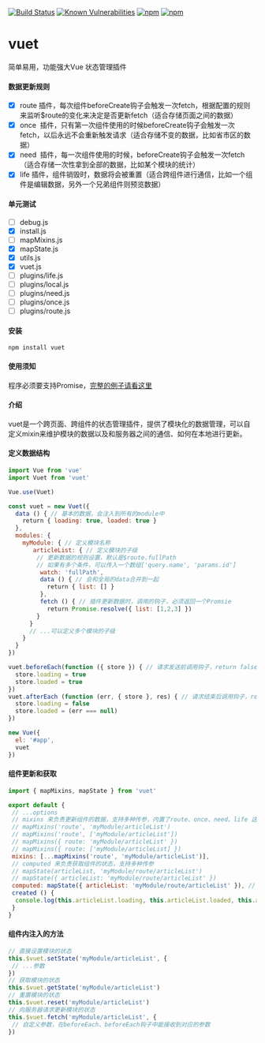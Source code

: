 [![Build Status](https://travis-ci.org/medevicex/vuet.svg?branch=master)](https://travis-ci.org/medevicex/vuet)
[![Known Vulnerabilities](https://snyk.io/test/npm/vuet/badge.svg)](https://snyk.io/test/npm/vuet)
[![npm](https://img.shields.io/npm/v/vuet.svg?style=flat-square)](https://www.npmjs.com/package/vuet) 
[![npm](https://img.shields.io/npm/dt/vuet.svg?style=flat-square)](https://www.npmjs.com/package/vuet)

# vuet
简单易用，功能强大Vue 状态管理插件
#### 数据更新规则
- [x]  route 插件，每次组件beforeCreate钩子会触发一次fetch，根据配置的规则来监听$route的变化来决定是否更新fetch（适合存储页面之间的数据）
- [x]  once  插件，只有第一次组件使用的时候beforeCreate钩子会触发一次fetch，以后永远不会重新触发请求（适合存储不变的数据，比如省市区的数据）
- [x]  need  插件，每一次组件使用的时候，beforeCreate钩子会触发一次fetch（适合存储一次性拿到全部的数据，比如某个模块的统计）
- [x]  life  插件，组件销毁时，数据将会被重置（适合跨组件进行通信，比如一个组件是编辑数据，另外一个兄弟组件则预览数据）

#### 单元测试
- [ ] debug.js
- [x] install.js
- [ ] mapMixins.js
- [x] mapState.js
- [x] utils.js
- [x] vuet.js
- [ ] plugins/life.js
- [ ] plugins/local.js
- [ ] plugins/need.js
- [ ] plugins/once.js
- [ ] plugins/route.js

#### 安装
```
npm install vuet
```

#### 使用须知
程序必须要支持Promise，[完整的例子请看这里](https://github.com/medevicex/vuet/tree/master/examples)

#### 介绍
vuet是一个跨页面、跨组件的状态管理插件，提供了模块化的数据管理，可以自定义mixin来维护模块的数据以及和服务器之间的通信、如何在本地进行更新。

#### 定义数据结构
```javascript
import Vue from 'vue'
import Vuet from 'vuet'

Vue.use(Vuet)

const vuet = new Vuet({
  data () { // 基本的数据，会注入到所有的module中
    return { loading: true, loaded: true }
  },
  modules: {
    myModule: { // 定义模块名称
       articleList: { // 定义模块的子级
        // 更新数据的规则设置，默认是$route.fullPath
        // 如果有多个条件，可以传入一个数组['query.name', 'params.id']
         watch: 'fullPath',
         data () { // 会和全局的data合并到一起
           return { list: [] }
         },
         fetch () { // 插件更新数据时，调用的钩子，必须返回一个Promsie
           return Promise.resolve({ list: [1,2,3] })
        }
      }
      // ...可以定义多个模块的子级
    }
  }
})

vuet.beforeEach(function ({ store }) { // 请求发送前调用钩子，return false 则取消本次请求
  store.loading = true
  store.loaded = true
})
vuet.afterEach (function (err, { store }, res) { // 请求结束后调用钩子，return false 则取消更新数据
  store.loading = false
  store.loaded = (err === null)
})

new Vue({
  el: '#app',
  vuet
})

```

#### 组件更新和获取
```javascript
import { mapMixins, mapState } from 'vuet'

export default {
 // ...options
 // mixins 来负责更新组件的数据，支持多种传参，内置了route、once、need、life 这几种常见的数据更新规则
 // mapMixins('route', 'myModule/articleList')
 // mapMixins('route', ['myModule/articleList'])
 // mapMixins({ route: 'myModule/articleList' })
 // mapMixins({ route: ['myModule/articleList] })
 mixins: [...mapMixins('route', 'myModule/articleList')],
 // computed 来负责获取组件的状态，支持多种传参
 // mapState(articleList, 'myModule/route/articleList')
 // mapState({ articleList: 'myModule/route/articleList' })
 computed: mapState({ articleList: 'myModule/route/articleList' }), // 使用键值的方式，和数据进行连接
 created () {
  console.log(this.articleList.loading, this.articleList.loaded, this.articleList.list)
 }
}

```
#### 组件内注入的方法
```javascript
// 直接设置模块的状态
this.$vuet.setState('myModule/articleList', {
 // ...参数
})
// 获取模块的状态
this.$vuet.getState('myModule/articleList')
// 重置模块的状态
this.$vuet.reset('myModule/articleList')
// 向服务器请求更新模块的状态
this.$vuet.fetch('myModule/articleList', {
 // 自定义参数，在beforeEach、beforeEach钩子中能接收到对应的参数
})
```
